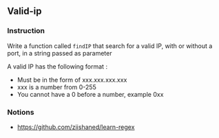 ## Valid-ip

### Instruction

Write a function called `findIP` that search for a valid IP, with or without a port, in a string passed as parameter

A valid IP has the following format :

- Must be in the form of xxx.xxx.xxx.xxx
- xxx is a number from 0-255
- You cannot have a 0 before a number, example 0xx


### Notions

- https://github.com/ziishaned/learn-regex